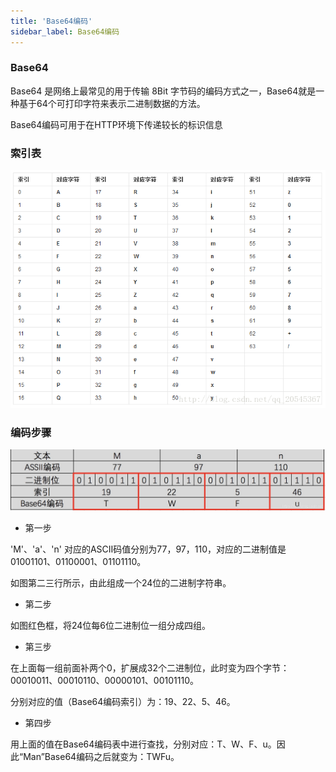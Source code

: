```yaml
---
title: 'Base64编码'
sidebar_label: Base64编码
---
```


### Base64

Base64 是网络上最常见的用于传输 8Bit 字节码的编码方式之一，Base64就是一种基于64个可打印字符来表示二进制数据的方法。


Base64编码可用于在HTTP环境下传递较长的标识信息

### 索引表

![](../../resources/java/20180313122446386.png)


### 编码步骤

![](../../resources/java/20190517212249969.jpg)

* 第一步

'M'、'a'、'n' 对应的ASCII码值分别为77，97，110，对应的二进制值是01001101、01100001、01101110。

如图第二三行所示，由此组成一个24位的二进制字符串。

* 第二步

如图红色框，将24位每6位二进制位一组分成四组。

* 第三步

在上面每一组前面补两个0，扩展成32个二进制位，此时变为四个字节：00010011、00010110、00000101、00101110。

分别对应的值（Base64编码索引）为：19、22、5、46。

* 第四步

用上面的值在Base64编码表中进行查找，分别对应：T、W、F、u。因此“Man”Base64编码之后就变为：TWFu。
